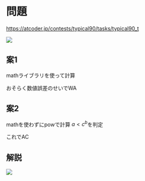 # 問題
https://atcoder.jp/contests/typical90/tasks/typical90_t

![](https://pbs.twimg.com/media/Ezc5KBPUcAAiQvp?format=jpg&name=large)

## 案1
mathライブラリを使って計算

おそらく数値誤差のせいでWA

## 案2
mathを使わずにpowで計算
${a \lt c^b}$を判定

これでAC

## 解説
![](https://pbs.twimg.com/media/EziC8bzVoAMCorv?format=jpg&name=large)